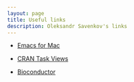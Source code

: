 ```yaml
---
layout: page
title: Useful links
description: Oleksandr Savenkov's links
---
```


- [Emacs for Mac](https://vigou3.github.io/emacs-modified-macos/)

- [CRAN Task Views](https://cran.r-project.org/web/views/)

- [Bioconductor](https://www.bioconductor.org/)
